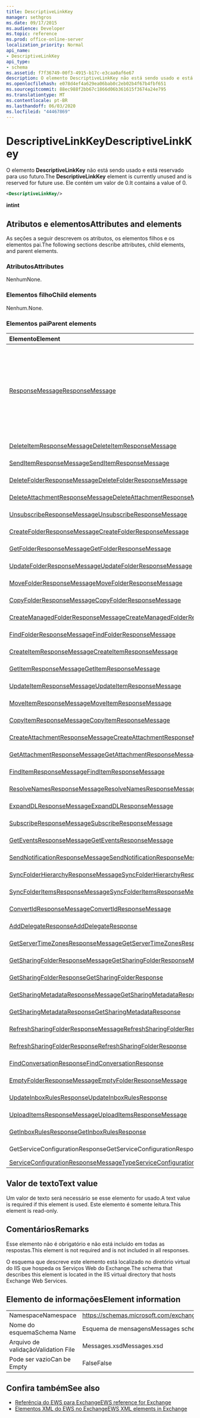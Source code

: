 ```yaml
---
title: DescriptiveLinkKey
manager: sethgros
ms.date: 09/17/2015
ms.audience: Developer
ms.topic: reference
ms.prod: office-online-server
localization_priority: Normal
api_name:
- DescriptiveLinkKey
api_type:
- schema
ms.assetid: f7f36749-00f3-4915-b17c-e3caa0af6e67
description: O elemento DescriptiveLinkKey não está sendo usado e está reservado para uso futuro. Ele contém um valor de 0.
ms.openlocfilehash: e078d4ef4a629ea06bab0c2eb02b4f67b4fbf651
ms.sourcegitcommit: 88ec988f2bb67c1866d06b361615f3674a24e795
ms.translationtype: MT
ms.contentlocale: pt-BR
ms.lasthandoff: 06/03/2020
ms.locfileid: "44467869"
---
```

# <a name="descriptivelinkkey"></a><span data-ttu-id="1c359-104">DescriptiveLinkKey</span><span class="sxs-lookup"><span data-stu-id="1c359-104">DescriptiveLinkKey</span></span>

<span data-ttu-id="1c359-105">O elemento **DescriptiveLinkKey** não está sendo usado e está reservado para uso futuro.</span><span class="sxs-lookup"><span data-stu-id="1c359-105">The **DescriptiveLinkKey** element is currently unused and is reserved for future use.</span></span> <span data-ttu-id="1c359-106">Ele contém um valor de 0.</span><span class="sxs-lookup"><span data-stu-id="1c359-106">It contains a value of 0.</span></span> 
  
```XML
<DescriptiveLinkKey/>
```

 <span data-ttu-id="1c359-107">**int**</span><span class="sxs-lookup"><span data-stu-id="1c359-107">**int**</span></span>
## <a name="attributes-and-elements"></a><span data-ttu-id="1c359-108">Atributos e elementos</span><span class="sxs-lookup"><span data-stu-id="1c359-108">Attributes and elements</span></span>

<span data-ttu-id="1c359-109">As seções a seguir descrevem os atributos, os elementos filhos e os elementos pai.</span><span class="sxs-lookup"><span data-stu-id="1c359-109">The following sections describe attributes, child elements, and parent elements.</span></span>
  
### <a name="attributes"></a><span data-ttu-id="1c359-110">Atributos</span><span class="sxs-lookup"><span data-stu-id="1c359-110">Attributes</span></span>

<span data-ttu-id="1c359-111">Nenhum</span><span class="sxs-lookup"><span data-stu-id="1c359-111">None.</span></span>
  
### <a name="child-elements"></a><span data-ttu-id="1c359-112">Elementos filho</span><span class="sxs-lookup"><span data-stu-id="1c359-112">Child elements</span></span>

<span data-ttu-id="1c359-113">Nenhum.</span><span class="sxs-lookup"><span data-stu-id="1c359-113">None.</span></span>
  
### <a name="parent-elements"></a><span data-ttu-id="1c359-114">Elementos pai</span><span class="sxs-lookup"><span data-stu-id="1c359-114">Parent elements</span></span>

|<span data-ttu-id="1c359-115">**Elemento**</span><span class="sxs-lookup"><span data-stu-id="1c359-115">**Element**</span></span>|<span data-ttu-id="1c359-116">**Descrição**</span><span class="sxs-lookup"><span data-stu-id="1c359-116">**Description**</span></span>|
|:-----|:-----|
|[<span data-ttu-id="1c359-117">ResponseMessage</span><span class="sxs-lookup"><span data-stu-id="1c359-117">ResponseMessage</span></span>](responsemessage.md) <br/> | <span data-ttu-id="1c359-118">Fornece informações descritivas sobre o status da resposta.</span><span class="sxs-lookup"><span data-stu-id="1c359-118">Provides descriptive information about the response status.</span></span>  <br/><br/><span data-ttu-id="1c359-119">A seguir estão algumas expressões XPath possíveis para este elemento:</span><span class="sxs-lookup"><span data-stu-id="1c359-119">The following are some possible XPath expressions to this element:</span></span><br/><br/>  `/GetUserAvailabilityResponse/FreeBusyResponseArray/FreeBusyResponse/ResponseMessage` <br/><br/>`/GetUserAvailabilityResponse/SuggestionsResponse/ResponseMessage` <br/><br/>`/SetUserOofSettingsResponse/ResponseMessage` <br/><br/>`/GetUserOofSettingsResponse/ResponseMessage` <br/> |
|[<span data-ttu-id="1c359-120">DeleteItemResponseMessage</span><span class="sxs-lookup"><span data-stu-id="1c359-120">DeleteItemResponseMessage</span></span>](deleteitemresponsemessage.md) <br/> |<span data-ttu-id="1c359-121">Contém o status e o resultado de uma única solicitação de **DeleteItem** .</span><span class="sxs-lookup"><span data-stu-id="1c359-121">Contains the status and result of a single **DeleteItem** request.</span></span>  <br/> |
|[<span data-ttu-id="1c359-122">SendItemResponseMessage</span><span class="sxs-lookup"><span data-stu-id="1c359-122">SendItemResponseMessage</span></span>](senditemresponsemessage.md) <br/> |<span data-ttu-id="1c359-123">Contém o status e o resultado de uma única solicitação de **SendItem** .</span><span class="sxs-lookup"><span data-stu-id="1c359-123">Contains the status and result of a single **SendItem** request.</span></span>  <br/> |
|[<span data-ttu-id="1c359-124">DeleteFolderResponseMessage</span><span class="sxs-lookup"><span data-stu-id="1c359-124">DeleteFolderResponseMessage</span></span>](deletefolderresponsemessage.md) <br/> |<span data-ttu-id="1c359-125">Contém o status e o resultado de uma única solicitação de **DeleteFolder** .</span><span class="sxs-lookup"><span data-stu-id="1c359-125">Contains the status and result of a single **DeleteFolder** request.</span></span>  <br/> |
|[<span data-ttu-id="1c359-126">DeleteAttachmentResponseMessage</span><span class="sxs-lookup"><span data-stu-id="1c359-126">DeleteAttachmentResponseMessage</span></span>](deleteattachmentresponsemessage.md) <br/> |<span data-ttu-id="1c359-127">Contém o status e o resultado de uma única solicitação de **DeleteAttachment** .</span><span class="sxs-lookup"><span data-stu-id="1c359-127">Contains the status and result of a single **DeleteAttachment** request.</span></span>  <br/> |
|[<span data-ttu-id="1c359-128">UnsubscribeResponseMessage</span><span class="sxs-lookup"><span data-stu-id="1c359-128">UnsubscribeResponseMessage</span></span>](unsubscriberesponsemessage.md) <br/> |<span data-ttu-id="1c359-129">Contém o status e o resultado de uma única solicitação de **cancelamento de assinatura** .</span><span class="sxs-lookup"><span data-stu-id="1c359-129">Contains the status and result of a single **Unsubscribe** request.</span></span>  <br/> |
|[<span data-ttu-id="1c359-130">CreateFolderResponseMessage</span><span class="sxs-lookup"><span data-stu-id="1c359-130">CreateFolderResponseMessage</span></span>](createfolderresponsemessage.md) <br/> |<span data-ttu-id="1c359-131">Contém o status e o resultado de uma única solicitação **CreateFolder** .</span><span class="sxs-lookup"><span data-stu-id="1c359-131">Contains the status and result of a single **CreateFolder** request.</span></span>  <br/> |
|[<span data-ttu-id="1c359-132">GetFolderResponseMessage</span><span class="sxs-lookup"><span data-stu-id="1c359-132">GetFolderResponseMessage</span></span>](getfolderresponsemessage.md) <br/> |<span data-ttu-id="1c359-133">Contém o status e o resultado de uma única solicitação **GetFolder** .</span><span class="sxs-lookup"><span data-stu-id="1c359-133">Contains the status and result of a single **GetFolder** request.</span></span>  <br/> |
|[<span data-ttu-id="1c359-134">UpdateFolderResponseMessage</span><span class="sxs-lookup"><span data-stu-id="1c359-134">UpdateFolderResponseMessage</span></span>](updatefolderresponsemessage.md) <br/> |<span data-ttu-id="1c359-135">Contém o status e o resultado de uma única solicitação de **UpdateFolder** .</span><span class="sxs-lookup"><span data-stu-id="1c359-135">Contains the status and result of a single **UpdateFolder** request.</span></span>  <br/> |
|[<span data-ttu-id="1c359-136">MoveFolderResponseMessage</span><span class="sxs-lookup"><span data-stu-id="1c359-136">MoveFolderResponseMessage</span></span>](movefolderresponsemessage.md) <br/> |<span data-ttu-id="1c359-137">Contém o status e o resultado de uma única solicitação de **MoveFolder** .</span><span class="sxs-lookup"><span data-stu-id="1c359-137">Contains the status and result of a single **MoveFolder** request.</span></span>  <br/> |
|[<span data-ttu-id="1c359-138">CopyFolderResponseMessage</span><span class="sxs-lookup"><span data-stu-id="1c359-138">CopyFolderResponseMessage</span></span>](copyfolderresponsemessage.md) <br/> |<span data-ttu-id="1c359-139">Contém o status e o resultado de uma única solicitação de **CopyFolder** .</span><span class="sxs-lookup"><span data-stu-id="1c359-139">Contains the status and result of a single **CopyFolder** request.</span></span>  <br/> |
|[<span data-ttu-id="1c359-140">CreateManagedFolderResponseMessage</span><span class="sxs-lookup"><span data-stu-id="1c359-140">CreateManagedFolderResponseMessage</span></span>](createmanagedfolderresponsemessage.md) <br/> |<span data-ttu-id="1c359-141">Contém o status e o resultado de uma única solicitação de **CreateManagedFolder** .</span><span class="sxs-lookup"><span data-stu-id="1c359-141">Contains the status and result of a single **CreateManagedFolder** request.</span></span>  <br/> |
|[<span data-ttu-id="1c359-142">FindFolderResponseMessage</span><span class="sxs-lookup"><span data-stu-id="1c359-142">FindFolderResponseMessage</span></span>](findfolderresponsemessage.md) <br/> |<span data-ttu-id="1c359-143">Contém o status e o resultado de uma única solicitação de **FindFolder** .</span><span class="sxs-lookup"><span data-stu-id="1c359-143">Contains the status and result of a single **FindFolder** request.</span></span>  <br/> |
|[<span data-ttu-id="1c359-144">CreateItemResponseMessage</span><span class="sxs-lookup"><span data-stu-id="1c359-144">CreateItemResponseMessage</span></span>](createitemresponsemessage.md) <br/> |<span data-ttu-id="1c359-145">Contém o status e o resultado de uma única solicitação **CreateItem** .</span><span class="sxs-lookup"><span data-stu-id="1c359-145">Contains the status and result of a single **CreateItem** request.</span></span>  <br/> |
|[<span data-ttu-id="1c359-146">GetItemResponseMessage</span><span class="sxs-lookup"><span data-stu-id="1c359-146">GetItemResponseMessage</span></span>](getitemresponsemessage.md) <br/> |<span data-ttu-id="1c359-147">Contém o status e o resultado de uma única solicitação de **GetItem** .</span><span class="sxs-lookup"><span data-stu-id="1c359-147">Contains the status and result of a single **GetItem** request.</span></span>  <br/> |
|[<span data-ttu-id="1c359-148">UpdateItemResponseMessage</span><span class="sxs-lookup"><span data-stu-id="1c359-148">UpdateItemResponseMessage</span></span>](updateitemresponsemessage.md) <br/> |<span data-ttu-id="1c359-149">Contém o status e o resultado de uma única solicitação de **UpdateItem** .</span><span class="sxs-lookup"><span data-stu-id="1c359-149">Contains the status and result of a single **UpdateItem** request.</span></span>  <br/> |
|[<span data-ttu-id="1c359-150">MoveItemResponseMessage</span><span class="sxs-lookup"><span data-stu-id="1c359-150">MoveItemResponseMessage</span></span>](moveitemresponsemessage.md) <br/> |<span data-ttu-id="1c359-151">Contém o status e o resultado de uma única solicitação de **MoveItem** .</span><span class="sxs-lookup"><span data-stu-id="1c359-151">Contains the status and result of a single **MoveItem** request.</span></span>  <br/> |
|[<span data-ttu-id="1c359-152">CopyItemResponseMessage</span><span class="sxs-lookup"><span data-stu-id="1c359-152">CopyItemResponseMessage</span></span>](copyitemresponsemessage.md) <br/> |<span data-ttu-id="1c359-153">Contém o status e o resultado de uma única solicitação de **CopyItem** .</span><span class="sxs-lookup"><span data-stu-id="1c359-153">Contains the status and result of a single **CopyItem** request.</span></span>  <br/> |
|[<span data-ttu-id="1c359-154">CreateAttachmentResponseMessage</span><span class="sxs-lookup"><span data-stu-id="1c359-154">CreateAttachmentResponseMessage</span></span>](createattachmentresponsemessage.md) <br/> |<span data-ttu-id="1c359-155">Contém o status e o resultado de uma única solicitação **CreateAttachment** .</span><span class="sxs-lookup"><span data-stu-id="1c359-155">Contains the status and result of a single **CreateAttachment** request.</span></span>  <br/> |
|[<span data-ttu-id="1c359-156">GetAttachmentResponseMessage</span><span class="sxs-lookup"><span data-stu-id="1c359-156">GetAttachmentResponseMessage</span></span>](getattachmentresponsemessage.md) <br/> |<span data-ttu-id="1c359-157">Contém o status e o resultado de uma única solicitação **GetAttachment** .</span><span class="sxs-lookup"><span data-stu-id="1c359-157">Contains the status and result of a single **GetAttachment** request.</span></span>  <br/> |
|[<span data-ttu-id="1c359-158">FindItemResponseMessage</span><span class="sxs-lookup"><span data-stu-id="1c359-158">FindItemResponseMessage</span></span>](finditemresponsemessage.md) <br/> |<span data-ttu-id="1c359-159">Contém o status e o resultado de uma única solicitação de **FindItem** .</span><span class="sxs-lookup"><span data-stu-id="1c359-159">Contains the status and result of a single **FindItem** request.</span></span>  <br/> |
|[<span data-ttu-id="1c359-160">ResolveNamesResponseMessage</span><span class="sxs-lookup"><span data-stu-id="1c359-160">ResolveNamesResponseMessage</span></span>](resolvenamesresponsemessage.md) <br/> |<span data-ttu-id="1c359-161">Contém o status e o resultado de uma solicitação **ResolveNames** .</span><span class="sxs-lookup"><span data-stu-id="1c359-161">Contains the status and result of a **ResolveNames** request.</span></span>  <br/> |
|[<span data-ttu-id="1c359-162">ExpandDLResponseMessage</span><span class="sxs-lookup"><span data-stu-id="1c359-162">ExpandDLResponseMessage</span></span>](expanddlresponsemessage.md) <br/> |<span data-ttu-id="1c359-163">Contém o status e o resultado de uma única solicitação de **ExpandDL** .</span><span class="sxs-lookup"><span data-stu-id="1c359-163">Contains the status and result of a single **ExpandDL** request.</span></span>  <br/> |
|[<span data-ttu-id="1c359-164">SubscribeResponseMessage</span><span class="sxs-lookup"><span data-stu-id="1c359-164">SubscribeResponseMessage</span></span>](subscriberesponsemessage.md) <br/> |<span data-ttu-id="1c359-165">Contém o status e o resultado de uma única solicitação de **assinatura** .</span><span class="sxs-lookup"><span data-stu-id="1c359-165">Contains the status and result of a single **Subscribe** request.</span></span>  <br/> |
|[<span data-ttu-id="1c359-166">GetEventsResponseMessage</span><span class="sxs-lookup"><span data-stu-id="1c359-166">GetEventsResponseMessage</span></span>](geteventsresponsemessage.md) <br/> |<span data-ttu-id="1c359-167">Contém o status e o resultado de uma única solicitação **GetEvents** .</span><span class="sxs-lookup"><span data-stu-id="1c359-167">Contains the status and result of a single **GetEvents** request.</span></span>  <br/> |
|[<span data-ttu-id="1c359-168">SendNotificationResponseMessage</span><span class="sxs-lookup"><span data-stu-id="1c359-168">SendNotificationResponseMessage</span></span>](sendnotificationresponsemessage.md) <br/> |<span data-ttu-id="1c359-169">Contém o status e o resultado de uma única solicitação de **SendNotification** .</span><span class="sxs-lookup"><span data-stu-id="1c359-169">Contains the status and result of a single **SendNotification** request.</span></span>  <br/> |
|[<span data-ttu-id="1c359-170">SyncFolderHierarchyResponseMessage</span><span class="sxs-lookup"><span data-stu-id="1c359-170">SyncFolderHierarchyResponseMessage</span></span>](syncfolderhierarchyresponsemessage.md) <br/> |<span data-ttu-id="1c359-171">Contém o status e o resultado de uma solicitação **SyncFolderHierarchy** .</span><span class="sxs-lookup"><span data-stu-id="1c359-171">Contains the status and result of a **SyncFolderHierarchy** request.</span></span>  <br/> |
|[<span data-ttu-id="1c359-172">SyncFolderItemsResponseMessage</span><span class="sxs-lookup"><span data-stu-id="1c359-172">SyncFolderItemsResponseMessage</span></span>](syncfolderitemsresponsemessage.md) <br/> |<span data-ttu-id="1c359-173">Contém o status e o resultado de uma solicitação **SyncFolderItems** .</span><span class="sxs-lookup"><span data-stu-id="1c359-173">Contains the status and result of a **SyncFolderItems** request.</span></span>  <br/> |
|[<span data-ttu-id="1c359-174">ConvertIdResponseMessage</span><span class="sxs-lookup"><span data-stu-id="1c359-174">ConvertIdResponseMessage</span></span>](convertidresponsemessage.md) <br/> |<span data-ttu-id="1c359-175">Contém o status e o resultado de uma solicitação **convertid** .</span><span class="sxs-lookup"><span data-stu-id="1c359-175">Contains the status and result of a **ConvertId** request.</span></span>  <br/> |
|[<span data-ttu-id="1c359-176">AddDelegateResponse</span><span class="sxs-lookup"><span data-stu-id="1c359-176">AddDelegateResponse</span></span>](adddelegateresponse.md) <br/> |<span data-ttu-id="1c359-177">Contém o status e o resultado de uma solicitação **AddDelegate** .</span><span class="sxs-lookup"><span data-stu-id="1c359-177">Contains the status and result of an **AddDelegate** request.</span></span>  <br/> |
|[<span data-ttu-id="1c359-178">GetServerTimeZonesResponseMessage</span><span class="sxs-lookup"><span data-stu-id="1c359-178">GetServerTimeZonesResponseMessage</span></span>](getservertimezonesresponsemessage.md) <br/> |<span data-ttu-id="1c359-179">Contém o status e o resultado de uma solicitação **GetServerTimeZones** .</span><span class="sxs-lookup"><span data-stu-id="1c359-179">Contains the status and result of a **GetServerTimeZones** request.</span></span>  <br/> |
|[<span data-ttu-id="1c359-180">GetSharingFolderResponseMessage</span><span class="sxs-lookup"><span data-stu-id="1c359-180">GetSharingFolderResponseMessage</span></span>](getsharingfolderresponsemessage.md) <br/> |<span data-ttu-id="1c359-181">Contém o status e o resultado de uma solicitação **GetSharingFolder** .</span><span class="sxs-lookup"><span data-stu-id="1c359-181">Contains the status and result of a **GetSharingFolder** request.</span></span>  <br/> |
|[<span data-ttu-id="1c359-182">GetSharingFolderResponse</span><span class="sxs-lookup"><span data-stu-id="1c359-182">GetSharingFolderResponse</span></span>](getsharingfolderresponse.md) <br/> |<span data-ttu-id="1c359-183">Define uma resposta a uma solicitação **GetSharingFolder** .</span><span class="sxs-lookup"><span data-stu-id="1c359-183">Defines a response to a **GetSharingFolder** request.</span></span>  <br/> |
|[<span data-ttu-id="1c359-184">GetSharingMetadataResponseMessage</span><span class="sxs-lookup"><span data-stu-id="1c359-184">GetSharingMetadataResponseMessage</span></span>](getsharingmetadataresponsemessage.md) <br/> |<span data-ttu-id="1c359-185">Contém o status e o resultado de uma solicitação **GetSharingMetadata** .</span><span class="sxs-lookup"><span data-stu-id="1c359-185">Contains the status and result of a **GetSharingMetadata** request.</span></span>  <br/> |
|[<span data-ttu-id="1c359-186">GetSharingMetadataResponse</span><span class="sxs-lookup"><span data-stu-id="1c359-186">GetSharingMetadataResponse</span></span>](getsharingmetadataresponse.md) <br/> |<span data-ttu-id="1c359-187">Define uma resposta a uma solicitação **GetSharingMetadata** .</span><span class="sxs-lookup"><span data-stu-id="1c359-187">Defines a response to a **GetSharingMetadata** request.</span></span>  <br/> |
|[<span data-ttu-id="1c359-188">RefreshSharingFolderResponseMessage</span><span class="sxs-lookup"><span data-stu-id="1c359-188">RefreshSharingFolderResponseMessage</span></span>](refreshsharingfolderresponsemessage.md) <br/> |<span data-ttu-id="1c359-189">Contém o status e o resultado de uma solicitação **RefreshSharingFolder** .</span><span class="sxs-lookup"><span data-stu-id="1c359-189">Contains the status and result of a **RefreshSharingFolder** request.</span></span>  <br/> |
|[<span data-ttu-id="1c359-190">RefreshSharingFolderResponse</span><span class="sxs-lookup"><span data-stu-id="1c359-190">RefreshSharingFolderResponse</span></span>](refreshsharingfolderresponse.md) <br/> |<span data-ttu-id="1c359-191">Define uma resposta a uma solicitação **RefreshSharingFolder** .</span><span class="sxs-lookup"><span data-stu-id="1c359-191">Defines a response to a **RefreshSharingFolder** request.</span></span>  <br/> |
|[<span data-ttu-id="1c359-192">FindConversationResponse</span><span class="sxs-lookup"><span data-stu-id="1c359-192">FindConversationResponse</span></span>](findconversationresponse.md) <br/> |<span data-ttu-id="1c359-193">Contém o status e os resultados de uma resposta **FindConversation** .</span><span class="sxs-lookup"><span data-stu-id="1c359-193">Contains the status and results of a **FindConversation** response.</span></span>  <br/> |
|[<span data-ttu-id="1c359-194">EmptyFolderResponseMessage</span><span class="sxs-lookup"><span data-stu-id="1c359-194">EmptyFolderResponseMessage</span></span>](emptyfolderresponsemessage.md) <br/> |<span data-ttu-id="1c359-195">Contém o status e o resultado de uma única solicitação de **EmptyFolder** .</span><span class="sxs-lookup"><span data-stu-id="1c359-195">Contains the status and result of a single **EmptyFolder** request.</span></span>  <br/> |
|[<span data-ttu-id="1c359-196">UpdateInboxRulesResponse</span><span class="sxs-lookup"><span data-stu-id="1c359-196">UpdateInboxRulesResponse</span></span>](updateinboxrulesresponse.md) <br/> |<span data-ttu-id="1c359-197">Contém o status e o resultado de uma solicitação **UpdateInboxRules** .</span><span class="sxs-lookup"><span data-stu-id="1c359-197">Contains the status and result of an **UpdateInboxRules** request.</span></span>  <br/> |
|[<span data-ttu-id="1c359-198">UploadItemsResponseMessage</span><span class="sxs-lookup"><span data-stu-id="1c359-198">UploadItemsResponseMessage</span></span>](uploaditemsresponsemessage.md) <br/> |<span data-ttu-id="1c359-199">Contém um status e o resultado de uma solicitação **UploadItemsResponse** .</span><span class="sxs-lookup"><span data-stu-id="1c359-199">Contains a status and result of an **UploadItemsResponse** request.</span></span>  <br/> |
|[<span data-ttu-id="1c359-200">GetInboxRulesResponse</span><span class="sxs-lookup"><span data-stu-id="1c359-200">GetInboxRulesResponse</span></span>](getinboxrulesresponse.md) <br/> |<span data-ttu-id="1c359-201">Contém uma resposta a uma solicitação **GetInboxRules** .</span><span class="sxs-lookup"><span data-stu-id="1c359-201">Contains a response to a **GetInboxRules** request.</span></span>  <br/> |
|<span data-ttu-id="1c359-202">GetServiceConfigurationResponse</span><span class="sxs-lookup"><span data-stu-id="1c359-202">GetServiceConfigurationResponse</span></span>  <br/> |<span data-ttu-id="1c359-203">Contém uma resposta a uma solicitação **GetServiceConfiguration** .</span><span class="sxs-lookup"><span data-stu-id="1c359-203">Contains a response to a **GetServiceConfiguration** request.</span></span>  <br/> |
|[<span data-ttu-id="1c359-204">ServiceConfigurationResponseMessageType</span><span class="sxs-lookup"><span data-stu-id="1c359-204">ServiceConfigurationResponseMessageType</span></span>](serviceconfigurationresponsemessagetype.md) <br/> |<span data-ttu-id="1c359-205">Contém definições de configuração de serviço.</span><span class="sxs-lookup"><span data-stu-id="1c359-205">Contains service configuration settings.</span></span>  <br/> |
   
## <a name="text-value"></a><span data-ttu-id="1c359-206">Valor de texto</span><span class="sxs-lookup"><span data-stu-id="1c359-206">Text value</span></span>

<span data-ttu-id="1c359-207">Um valor de texto será necessário se esse elemento for usado.</span><span class="sxs-lookup"><span data-stu-id="1c359-207">A text value is required if this element is used.</span></span> <span data-ttu-id="1c359-208">Este elemento é somente leitura.</span><span class="sxs-lookup"><span data-stu-id="1c359-208">This element is read-only.</span></span>
  
## <a name="remarks"></a><span data-ttu-id="1c359-209">Comentários</span><span class="sxs-lookup"><span data-stu-id="1c359-209">Remarks</span></span>

<span data-ttu-id="1c359-210">Esse elemento não é obrigatório e não está incluído em todas as respostas.</span><span class="sxs-lookup"><span data-stu-id="1c359-210">This element is not required and is not included in all responses.</span></span>
  
<span data-ttu-id="1c359-211">O esquema que descreve este elemento está localizado no diretório virtual do IIS que hospeda os Serviços Web do Exchange.</span><span class="sxs-lookup"><span data-stu-id="1c359-211">The schema that describes this element is located in the IIS virtual directory that hosts Exchange Web Services.</span></span>
  
## <a name="element-information"></a><span data-ttu-id="1c359-212">Elemento de informações</span><span class="sxs-lookup"><span data-stu-id="1c359-212">Element information</span></span>

|||
|:-----|:-----|
|<span data-ttu-id="1c359-213">Namespace</span><span class="sxs-lookup"><span data-stu-id="1c359-213">Namespace</span></span>  <br/> |https://schemas.microsoft.com/exchange/services/2006/messages  <br/> |
|<span data-ttu-id="1c359-214">Nome do esquema</span><span class="sxs-lookup"><span data-stu-id="1c359-214">Schema Name</span></span>  <br/> |<span data-ttu-id="1c359-215">Esquema de mensagens</span><span class="sxs-lookup"><span data-stu-id="1c359-215">Messages schema</span></span>  <br/> |
|<span data-ttu-id="1c359-216">Arquivo de validação</span><span class="sxs-lookup"><span data-stu-id="1c359-216">Validation File</span></span>  <br/> |<span data-ttu-id="1c359-217">Messages.xsd</span><span class="sxs-lookup"><span data-stu-id="1c359-217">Messages.xsd</span></span>  <br/> |
|<span data-ttu-id="1c359-218">Pode ser vazio</span><span class="sxs-lookup"><span data-stu-id="1c359-218">Can be Empty</span></span>  <br/> |<span data-ttu-id="1c359-219">False</span><span class="sxs-lookup"><span data-stu-id="1c359-219">False</span></span>  <br/> |
   
## <a name="see-also"></a><span data-ttu-id="1c359-220">Confira também</span><span class="sxs-lookup"><span data-stu-id="1c359-220">See also</span></span>

- [<span data-ttu-id="1c359-221">Referência do EWS para Exchange</span><span class="sxs-lookup"><span data-stu-id="1c359-221">EWS reference for Exchange</span></span>](ews-reference-for-exchange.md) 
- [<span data-ttu-id="1c359-222">Elementos XML do EWS no Exchange</span><span class="sxs-lookup"><span data-stu-id="1c359-222">EWS XML elements in Exchange</span></span>](ews-xml-elements-in-exchange.md)

